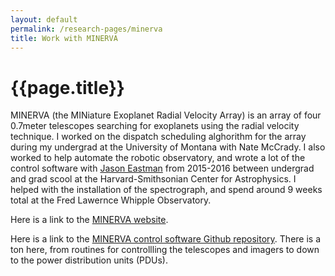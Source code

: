```yaml
---
layout: default
permalink: /research-pages/minerva
title: Work with MINERVA
---
```

# {{page.title}}

MINERVA (the MINiature Exoplanet Radial Velocity Array) is an array of four 0.7meter telescopes searching for exoplanets using the radial velocity technique. I worked on the dispatch scheduling alghorithm for the array during my undergrad at the University of Montana with Nate McCrady. I also worked to help automate the robotic observatory, and wrote a lot of the control software with [Jason Eastman](https://www.cfa.harvard.edu/~jeastman/) from 2015-2016 between undergrad and grad scool at the Harvard-Smithsonian Center for Astrophysics. I helped with the installation of the spectrograph, and spend around 9 weeks total at the Fred Lawernce Whipple Observatory. 

Here is a link to the [MINERVA website](https://www.cfa.harvard.edu/minerva/).

Here is a link to the [MINERVA control software Github repository](https://github.com/MinervaCollaboration/minerva-control/tree/master). There is a ton here, from routines for controllling the telescopes and imagers to down to the power distribution units (PDUs). 

